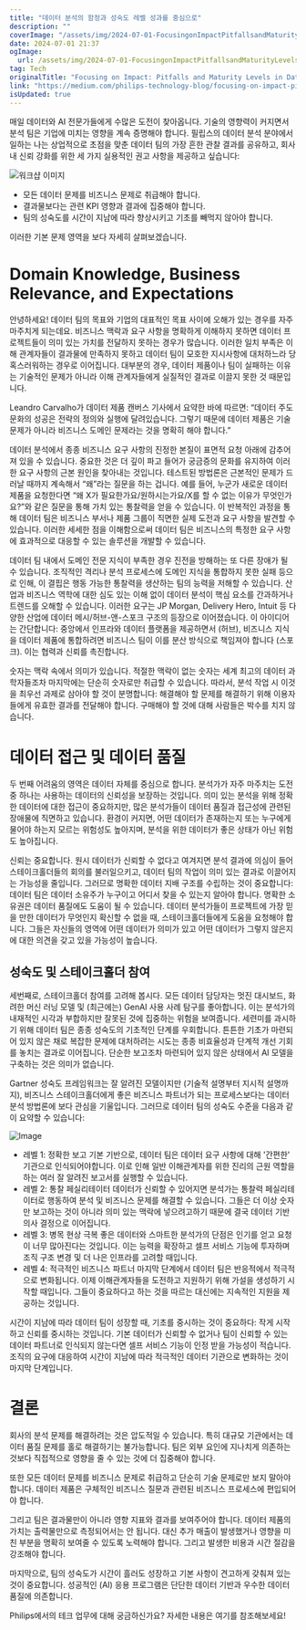 ```yaml
---
title: "데이터 분석의 함정과 성숙도 레벨 성과를 중심으로"
description: ""
coverImage: "/assets/img/2024-07-01-FocusingonImpactPitfallsandMaturityLevelsinDataAnalytics_0.png"
date: 2024-07-01 21:37
ogImage:
  url: /assets/img/2024-07-01-FocusingonImpactPitfallsandMaturityLevelsinDataAnalytics_0.png
tag: Tech
originalTitle: "Focusing on Impact: Pitfalls and Maturity Levels in Data Analytics"
link: "https://medium.com/philips-technology-blog/focusing-on-impact-pitfalls-and-maturity-levels-in-data-analytics-d47698235094"
isUpdated: true
---
```


매일 데이터와 AI 전문가들에게 수많은 도전이 찾아옵니다. 기술의 영향력이 커지면서 분석 팀은 기업에 미치는 영향을 계속 증명해야 합니다. 필립스의 데이터 분석 분야에서 일하는 나는 상업적으로 초점을 맞춘 데이터 팀의 가장 흔한 관찰 결과를 공유하고, 회사 내 신뢰 강화를 위한 세 가지 실용적인 권고 사항을 제공하고 싶습니다:

![워크샵 이미지](위치/2024-07-01-FocusingonImpactPitfallsandMaturityLevelsinDataAnalytics_0.png)

- 모든 데이터 문제를 비즈니스 문제로 취급해야 합니다.
- 결과물보다는 관련 KPI 영향과 결과에 집중해야 합니다.
- 팀의 성숙도를 시간이 지남에 따라 향상시키고 기초를 빼먹지 않아야 합니다.

이러한 기본 문제 영역을 보다 자세히 살펴보겠습니다.

<div class="content-ad"></div>

# Domain Knowledge, Business Relevance, and Expectations

안녕하세요! 데이터 팀의 목표와 기업의 대표적인 목표 사이에 오해가 있는 경우를 자주 마주치게 되는데요. 비즈니스 맥락과 요구 사항을 명확하게 이해하지 못하면 데이터 프로젝트들이 의미 있는 가치를 전달하지 못하는 경우가 많습니다. 이러한 일치 부족은 이해 관계자들이 결과물에 만족하지 못하고 데이터 팀이 모호한 지시사항에 대처하느라 당혹스러워하는 경우로 이어집니다. 대부분의 경우, 데이터 제품이나 팀이 실패하는 이유는 기술적인 문제가 아니라 이해 관계자들에게 실질적인 결과로 이끌지 못한 것 때문입니다.

Leandro Carvalho가 데이터 제품 캔버스 기사에서 요약한 바에 따르면:
“데이터 주도 문화의 성공은 전략의 정의와 실행에 달려있습니다. 그렇기 때문에 데이터 제품은 기술 문제가 아니라 비즈니스 도메인 문제라는 것을 명확히 해야 합니다.”

데이터 분석에서 종종 비즈니스 요구 사항의 진정한 본질이 표면적 요청 아래에 감추어져 있을 수 있습니다. 중요한 것은 더 깊이 파고 들어가 궁금증의 문화를 유지하여 이러한 요구 사항의 근본 원인을 찾아내는 것입니다. 테스트된 방법론은 근본적인 문제가 드러날 때까지 계속해서 “왜”라는 질문을 하는 겁니다. 예를 들어, 누군가 새로운 데이터 제품을 요청한다면 “왜 X가 필요한가요/원하시는가요/X를 할 수 없는 이유가 무엇인가요?”와 같은 질문을 통해 가치 있는 통찰력을 얻을 수 있습니다. 이 반복적인 과정을 통해 데이터 팀은 비즈니스 부서나 제품 그룹이 직면한 실제 도전과 요구 사항을 발견할 수 있습니다. 이러한 세세한 점을 이해함으로써 데이터 팀은 비즈니스의 특정한 요구 사항에 효과적으로 대응할 수 있는 솔루션을 개발할 수 있습니다.

<div class="content-ad"></div>

데이터 팀 내에서 도메인 전문 지식이 부족한 경우 진전을 방해하는 또 다른 장애가 될 수 있습니다. 조직적인 격리나 분석 프로세스에 도메인 지식을 통합하지 못한 실패 등으로 인해, 이 결핍은 행동 가능한 통찰력을 생산하는 팀의 능력을 저해할 수 있습니다. 산업과 비즈니스 역학에 대한 심도 있는 이해 없이 데이터 분석이 핵심 요소를 간과하거나 트렌드를 오해할 수 있습니다. 이러한 요구는 JP Morgan, Delivery Hero, Intuit 등 다양한 산업에 데이터 메시/허브-앤-스포크 구조의 등장으로 이어졌습니다. 이 아이디어는 간단합니다: 중앙에서 인프라와 데이터 플랫폼을 제공하면서 (허브), 비즈니스 지식을 데이터 제품에 통합하려면 비즈니스 팀이 이를 분산 방식으로 책임져야 합니다 (스포크). 이는 협력과 신뢰를 촉진합니다.

숫자는 맥락 속에서 의미가 있습니다. 적절한 맥락이 없는 숫자는 세계 최고의 데이터 과학자들조차 마지막에는 단순히 숫자로만 취급할 수 있습니다. 따라서, 분석 작업 시 이것을 최우선 과제로 삼아야 할 것이 분명합니다: 해결해야 할 문제를 해결하기 위해 이용자들에게 유효한 결과를 전달해야 합니다. 구매해야 할 것에 대해 사람들은 박수를 치지 않습니다.

# 데이터 접근 및 데이터 품질

두 번째 어려움의 영역은 데이터 자체를 중심으로 합니다. 분석가가 자주 마주치는 도전 중 하나는 사용하는 데이터의 신뢰성을 보장하는 것입니다. 의미 있는 분석을 위해 정확한 데이터에 대한 접근이 중요하지만, 많은 분석가들이 데이터 품질과 접근성에 관련된 장애물에 직면하고 있습니다. 환경이 커지면, 어떤 데이터가 존재하는지 또는 누구에게 물어야 하는지 모르는 위험성도 높아지며, 분석을 위한 데이터가 좋은 상태가 아닌 위험도 높아집니다.

<div class="content-ad"></div>

신뢰는 중요합니다. 원시 데이터가 신뢰할 수 없다고 여겨지면 분석 결과에 의심이 들어 스테이크홀더들의 회의를 불러일으키고, 데이터 팀의 작업이 의미 있는 결과로 이끌어지는 가능성을 줄입니다. 그러므로 명확한 데이터 지배 구조를 수립하는 것이 중요합니다: 데이터 팀은 데이터 소유주가 누구이고 어디서 찾을 수 있는지 알아야 합니다. 명확한 소유권은 데이터 품질에도 도움이 될 수 있습니다. 데이터 분석가들이 프로젝트에 가장 믿을 만한 데이터가 무엇인지 확신할 수 없을 때, 스테이크홀더들에게 도움을 요청해야 합니다. 그들은 자신들의 영역에 어떤 데이터가 의미가 있고 어떤 데이터가 그렇지 않은지에 대한 의견을 갖고 있을 가능성이 높습니다.

## 성숙도 및 스테이크홀더 참여

세번째로, 스테이크홀더 참여를 고려해 봅시다. 모든 데이터 담당자는 멋진 대시보드, 화려한 머신 러닝 모델 및 (최근에는) GenAI 사용 사례 탐구를 좋아합니다. 이는 분석가의 내재적인 시각과 부합하지만 잘못된 것에 집중하는 위험을 보여줍니다. 세련미를 과시하기 위해 데이터 팀은 종종 성숙도의 기초적인 단계를 우회합니다. 튼튼한 기초가 마련되어 있지 않은 채로 복잡한 문제에 대처하려는 시도는 종종 비효율성과 단계적 개선 기회를 놓치는 결과로 이어집니다. 단순한 보고조차 마련되어 있지 않은 상태에서 AI 모델을 구축하는 것은 의미가 없습니다.

Gartner 성숙도 프레임워크는 잘 알려진 모델이지만 (기술적 설명부터 지시적 설명까지), 비즈니스 스테이크홀더에게 좋은 비즈니스 파트너가 되는 프로세스보다는 데이터 분석 방법론에 보다 관심을 기울입니다. 그러므로 데이터 팀의 성숙도 수준을 다음과 같이 요약할 수 있습니다:

<div class="content-ad"></div>

![Image](/assets/img/2024-07-01-FocusingonImpactPitfallsandMaturityLevelsinDataAnalytics_1.png)

- 레벨 1: 정확한 보고
  기본 기반으로, 데이터 팀은 데이터 요구 사항에 대해 '간편한' 기관으로 인식되어야합니다. 이로 인해 일반 이해관계자를 위한 진리의 근원 역할을 하는 여러 잘 알려진 보고서를 실행할 수 있습니다.
- 레벨 2: 통찰 페실리테이터
  데이터가 신뢰할 수 있어지면 분석가는 통찰력 페실리테이터로 행동하여 분석 및 비즈니스 문제를 해결할 수 있습니다. 그들은 더 이상 숫자만 보고하는 것이 아니라 의미 있는 맥락에 넣으려고하기 때문에 결국 데이터 기반 의사 결정으로 이어집니다.
- 레벨 3: 병목 현상 극복
  좋은 데이터와 스마트한 분석가의 단점은 인기를 얻고 요청이 너무 많아진다는 것입니다. 이는 능력을 확장하고 셀프 서비스 기능에 투자하며 조직 구조 변경 및 더 나은 인프라를 고려할 때입니다.
- 레벨 4: 적극적인 비즈니스 파트너
  마지막 단계에서 데이터 팀은 반응적에서 적극적으로 변화됩니다. 이제 이해관계자들을 도전하고 지원하기 위해 가설을 생성하기 시작할 때입니다. 그들이 중요하다고 하는 것을 따르는 대신에는 지속적인 지원을 제공하는 것입니다.

시간이 지남에 따라 데이터 팀이 성장할 때, 기초를 중시하는 것이 중요하다: 작게 시작하고 신뢰를 중시하는 것입니다. 기본 데이터가 신뢰할 수 없거나 팀이 신뢰할 수 있는 데이터 파트너로 인식되지 않는다면 셀프 서비스 기능이 인정 받을 가능성이 적습니다. 조직의 요구에 대응하여 시간이 지남에 따라 적극적인 데이터 기관으로 변화하는 것이 마지막 단계입니다.

# 결론

<div class="content-ad"></div>

회사의 분석 문제를 해결하려는 것은 압도적일 수 있습니다. 특히 대규모 기관에서는 데이터 품질 문제를 홀로 해결하기는 불가능합니다. 팀은 외부 요인에 지나치게 의존하는 것보다 직접적으로 영향을 줄 수 있는 것에 더 집중해야 합니다.

또한 모든 데이터 문제를 비즈니스 문제로 취급하고 단순히 기술 문제로만 보지 말아야 합니다. 데이터 제품은 구체적인 비즈니스 질문과 관련된 비즈니스 프로세스에 편입되어야 합니다.

그리고 팀은 결과물만이 아니라 영향 지표와 결과를 보여주어야 합니다. 데이터 제품의 가치는 출력물만으로 측정되어서는 안 됩니다. 대신 추가 매출이 발생했거나 영향을 미친 부분을 명확히 보여줄 수 있도록 노력해야 합니다. 그리고 발생한 비용과 시간 절감을 강조해야 합니다.

마지막으로, 팀의 성숙도가 시간이 흘러도 성장하고 기본 사항이 견고하게 갖춰져 있는 것이 중요합니다. 성공적인 (AI) 응용 프로그램은 단단한 데이터 기반과 우수한 데이터 품질에 의존합니다.

<div class="content-ad"></div>

Philips에서의 테크 업무에 대해 궁금하신가요? 자세한 내용은 여기를 참조해보세요!
